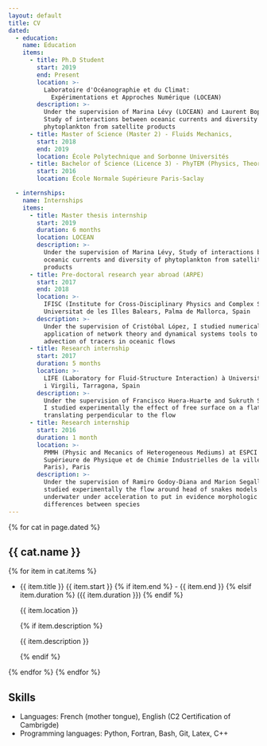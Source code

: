 ```yaml
---
layout: default
title: CV
dated:
  - education:
    name: Education
    items:
      - title: Ph.D Student
        start: 2019
        end: Present
        location: >-
          Laboratoire d'Océanographie et du Climat:
            Expérimentations et Approches Numérique (LOCEAN)
        description: >-
          Under the supervision of Marina Lévy (LOCEAN) and Laurent Bopp (ENS),
          Study of interactions between oceanic currents and diversity of
          phytoplankton from satellite products
      - title: Master of Science (Master 2) - Fluids Mechanics,
        start: 2018
        end: 2019
        location: École Polytechnique and Sorbonne Universités
      - title: Bachelor of Science (Licence 3) - PhyTEM (Physics, Theory, Experiment, Model) 
        start: 2016
        location: École Normale Supérieure Paris-Saclay

  - internships:
    name: Internships
    items:
      - title: Master thesis internship
        start: 2019
        duration: 6 months
        location: LOCEAN
        description: >-
          Under the supervision of Marina Lévy, Study of interactions between
          oceanic currents and diversity of phytoplankton from satellite
          products
      - title: Pre-doctoral research year abroad (ARPE)
        start: 2017
        end: 2018
        location: >-
          IFISC (Institute for Cross-Disciplinary Physics and Complex Systems),
          Universitat de les Illes Balears, Palma de Mallorca, Spain
        description: >-
          Under the supervision of Cristóbal López, I studied numerically the
          application of network theory and dynamical systems tools to the
          advection of tracers in oceanic flows
      - title: Research internship
        start: 2017
        duration: 5 months
        location: >-
          LIFE (Laboratory for Fluid-Structure Interaction) à Universitat Rovira
          i Virgili, Tarragona, Spain
        description: >-
          Under the supervision of Francisco Huera-Huarte and Sukruth Satheesh,
          I studied experimentally the effect of free surface on a flat plate
          translating perpendicular to the flow
      - title: Research internship
        start: 2016
        duration: 1 month
        location: >-
          PMMH (Physic and Mecanics of Heterogeneous Mediums) at ESPCI (École
          Supérieure de Physique et de Chimie Industrielles de la ville de
          Paris), Paris
        description: >-
          Under the supervision of Ramiro Godoy-Diana and Marion Segall, I
          studied experimentally the flow around head of snakes models
          underwater under acceleration to put in evidence morphologic
          differences between species
---
```


<div class="cv">
  {% for cat in page.dated %}
    <h2>{{ cat.name }}</h2>
    {% for item in cat.items %}
    <ul>
      <li>
        <span class="cv-title">{{ item.title }}</span>
        <span class="cv-date">{{ item.start }}
          {% if item.end %} - {{ item.end }}
          {% elsif item.duration %} ({{ item.duration }})
          {% endif %}
        </span>
        <p class="cv-location">{{ item.location }}</p>
        {% if item.description %}
        <p class="cv-description">{{ item.description }}</p>
        {% endif %}
      </li>
    </ul>
    {% endfor %}
  {% endfor %}

  <h2>Skills</h2>
  <ul>
    <li>
      <emph>Languages:</emph> French (mother tongue),
      English (C2 Certification of Cambrigde)
    </li>
    <li>
      <emph>Programming languages:</emph> Python, Fortran, Bash, Git, Latex, C++
    </li>
  </ul>
</div>
